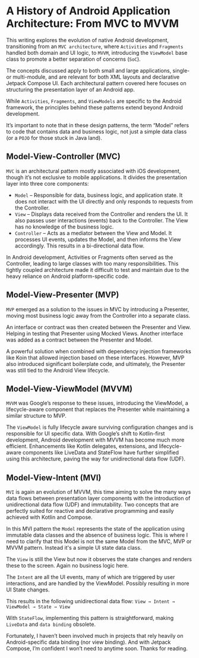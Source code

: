 # A History of Android Application Architecture: From MVC to MVVM

This writing explores the evolution of native Android development, transitioning from an `MVC architecture`, where `Activities` and `Fragments` handled both domain and UI logic, to `MVVM`, introducing the `ViewModel` base class to promote a better separation of concerns (`SoC`).

The concepts discussed apply to both small and large applications, single- or multi-module, and are relevant for both XML layouts and declarative Jetpack Compose UI. Each architectural pattern covered here focuses on structuring the presentation layer of an Android app.

While `Activities`, `Fragments`, and `ViewModels` are specific to the Android framework, the principles behind these patterns extend beyond Android development.

It’s important to note that in these design patterns, the term “Model” refers to code that contains data and business logic, not just a simple data class (or a `POJO` for those stuck in Java land).

## Model-View-Controller (MVC)

`MVC` is an architectural pattern mostly associated with iOS development, though it’s not exclusive to mobile applications. It divides the presentation layer into three core components:

- `Model` – Responsible for data, business logic, and application state. It does not interact with the UI directly and only responds to requests from the Controller.
- `View` – Displays data received from the Controller and renders the UI. It also passes user interactions (events) back to the Controller. The View has no knowledge of the business logic. 
- `Controller` – Acts as a mediator between the View and Model. It processes UI events, updates the Model, and then informs the View accordingly. This results in a bi-directional data flow.

In Android development, Activities or Fragments often served as the Controller, leading to large classes with too many responsibilities. This tightly coupled architecture made it difficult to test and maintain due to the heavy reliance on Android platform-specific code.

## Model-View-Presenter (MVP)

`MVP` emerged as a solution to the issues in MVC by introducing a Presenter, moving most business logic away from the Controller into a separate class.

An interface or contract was then created between the Presenter and View. Helping in testing that Presenter using Mocked Views. Another interface was added as a contract between the Presenter and Model.

A powerful solution when combined with dependency injection frameworks like Koin that allowed injection based on these interfaces. However, MVP also introduced significant boilerplate code, and ultimately, the Presenter was still tied to the Android View lifecycle.

## Model-View-ViewModel (MVVM)

`MVVM` was Google’s response to these issues, introducing the ViewModel, a lifecycle-aware component that replaces the Presenter while maintaining a similar structure to MVP.

The `ViewModel` is fully lifecycle aware surviving configuration changes and is responsible for UI specific data.
With Google’s shift to Kotlin-first development, Android development with MVVM has become much more efficient. Enhancements like Kotlin delegates, extensions, and lifecycle-aware components like LiveData and StateFlow have further simplified using this architecture, paving the way for unidirectional data flow (UDF).

## Model-View-Intent (MVI)

`MVI` is again an evolution of MVVM, this time aiming to solve the many ways data flows between presentation layer components with the introduction of unidirectional data flow (UDF) and immutability. Two concepts that are perfectly suited for reactive and declarative programming and easily achieved with Kotlin and Compose.

In this MVI pattern the `Model` represents the state of the application using immutable data classes and the absence of business logic. This is where I need to clarify that this Model is not the same Model from the MVC, MVP or MVVM pattern. Instead it's a simple UI state data class.

The `View` is still the View but now it observes the state changes and renders these to the screen. Again no business logic here.

The `Intent` are all the UI events, many of which are triggered by user interactions, and are handled by the ViewModel. Possibly resulting in more UI State changes.

This results in the following unidirectional data flow: `View → Intent → ViewModel → State → View`

With `StateFlow`, implementing this pattern is straightforward, making `LiveData` and `data binding` obsolete.

Fortunately, I haven’t been involved much in projects that rely heavily on Android-specific data binding (nor view binding). And with Jetpack Compose, I’m confident I won’t need to anytime soon. Thanks for reading.
